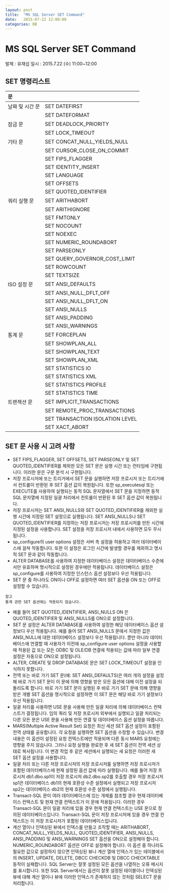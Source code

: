 ```yaml
---
layout: post
title:  "MS SQL Server SET Command"
date:   2015-07-22 12:00:00
categories: DB
---
```

# MS SQL Server SET Command
발제 : 유재섭
일시 : 2015.7.22 (수) 11:00~12:00

## SET 명령리스트

| 문 |                                     |
|:----|:------------------------------------|
|날짜 및 시간 문 | SET DATEFIRST                       |
|     |SET DATEFORMAT                          |
| 잠금 문 | SET DEADLOCK\_PRIORITY              |
|     | SET LOCK\_TIMEOUT                       |
| 기타 문 | SET CONCAT\_NULL\_YIELDS\_NULL      |
|     | SET CURSOR\_CLOSE\_ON\_COMMIT             |
|     | SET FIPS\_FLAGGER                       |
|     | SET IDENTITY\_INSERT                    |
|     | SET LANGUAGE                           |
|     | SET OFFSETS                            |
|     | SET QUOTED\_IDENTIFIER                  |
| 쿼리 실행 문 | SET ARITHABORT                      |
|     | SET ARITHIGNORE                        |
|     | SET FMTONLY                            |
|     | SET NOCOUNT                            |
|     | SET NOEXEC                             |
|     | SET NUMERIC\_ROUNDABORT                 |
|     | SET PARSEONLY                          |
|     | SET QUERY\_GOVERNOR\_COST\_LIMIT          |
|     | SET ROWCOUNT                           |
|     | SET TEXTSIZE                           |
| ISO 설정 문 | SET ANSI\_DEFAULTS                  |
|     | SET ANSI\_NULL\_DFLT\_OFF                 |
|     | SET ANSI\_NULL\_DFLT\_ON                  |
|     | SET ANSI\_NULLS                         |
|     | SET ANSI\_PADDING                       |
|     | SET ANSI\_WARNINGS                      |
| 통계 문 | SET FORCEPLAN                       |
|     | SET SHOWPLAN\_ALL                       |
|     | SET SHOWPLAN\_TEXT                      |
|     | SET SHOWPLAN\_XML                       |
|     | SET STATISTICS IO                      |
|     | SET STATISTICS XML                     |
|     | SET STATISTICS PROFILE                 |
|     | SET STATISTICS TIME                    |
| 트랜잭션 문 | SET IMPLICIT\_TRANSACTIONS          |
|     | SET REMOTE\_PROC\_TRANSACTIONS           |
|     | SET TRANSACTION ISOLATION LEVEL        |
|     | SET XACT\_ABORT                         |


## SET 문 사용 시 고려 사항

  * SET FIPS\_FLAGGER, SET OFFSETS, SET PARSEONLY 및 SET QUOTED\_IDENTIFIER를 제외한 모든 SET 문은 실행 시간 또는 런타임에 구현됩니다. 이러한 문은 구문 분석 시 구현됩니다.
  * 저장 프로시저에 또는 트리거에서 SET 문을 실행하면 저장 프로시저 또는 트리거에서 컨트롤이 반환된 후 SET 옵션 값이 복원됩니다. 또한 sp\_executesql 또는 EXECUTE를 사용하여 실행되는 동적 SQL 문자열에서 SET 문을 지정하면 동적 SQL 문자열에 지정된 일괄 처리에서 컨트롤이 반환된 후 SET 옵션 값이 복원됩니다.
  * 저장 프로시저는 SET ANSI\_NULLS와 SET QUOTED\_IDENTIFIER를 제외한 실행 시간에 지정된 SET 설정으로 실행됩니다. SET ANSI\_NULLS나 SET QUOTED\_IDENTIFIER를 지정하는 저장 프로시저는 저장 프로시저를 만든 시간에 지정된 설정을 사용합니다. SET 설정을 저장 프로시저 내에서 사용하면 모두 무시됩니다.
  * sp\_configure의 user options 설정은 서버 측 설정을 허용하고 여러 데이터베이스에 걸쳐 작동합니다. 또한 이 설정은 로그인 시간에 발생할 경우를 제외하고 명시적 SET 문과 같이 작동합니다.
  * ALTER DATABASE를 사용하여 지정한 데이터베이스 설정은 데이터베이스 수준에서만 유효하며 명시적으로 설정된 경우에만 적용됩니다. 데이터베이스 설정은 sp\_configure를 사용하여 지정한 인스턴스 옵션 설정보다 우선 적용됩니다.
  * SET 문 중 하나라도 ON이나 OFF로 설정하면 여러 SET 옵션을 ON 또는 OFF로 설정할 수 있습니다.

```
참고
통계 관련 SET 옵션에는 적용되지 않습니다.
```

  * 예를 들어 SET QUOTED\_IDENTIFIER, ANSI\_NULLS ON 은 QUOTED\_IDENTIFIER 및 ANSI\_NULLS를 ON으로 설정합니다.
  * SET 문 설정은 ALTER DATABASE를 사용하여 설정한 해당 데이터베이스 옵션 설정보다 우선 적용됩니다. 예를 들어 SET ANSI\_NULLS 문에서 지정한 값은 ANSI\_NULL에 대한 데이터베이스 설정보다 우선 적용됩니다. 뿐만 아니라 데이터베이스에 연결할 때 사용자가 이전에 sp\_configure user options 설정을 사용할 때 적용된 값 또는 모든 ODBC 및 OLE/DB 연결에 적용되는 값에 따라 일부 연결 설정은 자동으로 ON으로 설정됩니다.
  * ALTER, CREATE 및 DROP DATABASE 문은 SET LOCK\_TIMEOUT 설정을 인식하지 못합니다.
  * 전역 또는 바로 가기 SET 문(예: SET ANSI\_DEFAULTS)은 여러 개의 설정을 설정해 바로 가기 SET 문이 이 문에 의해 영향을 받은 모든 옵션에 대해 이전 설정을 되돌리도록 합니다. 바로 가기 SET 문이 실행된 후 바로 가기 SET 문에 의해 영향을 받은 개별 SET 옵션을 명시적으로 설정하면 이 SET 문은 해당 바로 가기 설정보다 우선 적용됩니다.
  * 일괄 처리를 사용하면 USE 문을 사용해 만든 일괄 처리에 의해 데이터베이스 컨텍스트가 결정됩니다. 임의 쿼리 및 저장 프로시저 외부에서 실행되고 일괄 처리되는 다른 모든 문은 USE 문을 사용해 만든 연결 및 데이터베이스 옵션 설정을 따릅니다.
  * MARS(Multiple Active Result Set) 요청은 최신 세션 SET 옵션 설정이 포함된 전역 상태를 공유합니다. 각 요청을 실행하면 SET 옵션을 수정할 수 있습니다. 변경 내용은 이 옵션이 설정된 요청 컨텍스트에만 적용되며 다른 동시 MARS 요청에는 영향을 주지 않습니다. 그러나 요청 실행을 완료한 후 새 SET 옵션이 전역 세션 상태로 복사됩니다. 이 변경 작업 후 같은 세션에서 실행되는 새 요청은 이러한 새 SET 옵션 설정을 사용합니다.
  * 일괄 처리 또는 다른 저장 프로시저의 저장 프로시저를 실행하면 저장 프로시저가 포함된 데이터베이스에 현재 설정된 옵션 값에 따라 실행됩니다. 예를 들어 저장 프로시저 db1.dbo.sp1이 저장 프로시저 db2.dbo.sp2를 호출할 경우 저장 프로시저sp1은 데이터베이스 db1의 현재 호환성 수준 설정에서 실행되고 저장 프로시저 sp2는 데이터베이스 db2의 현재 호환성 수준 설정에서 실행됩니다.
  * Transact-SQL 문이 여러 데이터베이스에 있는 개체를 참조할 경우 현재 데이터베이스 컨텍스트 및 현재 연결 컨텍스트가 이 문에 적용됩니다. 이러한 경우 Transact-SQL 문이 일괄 처리에 있을 경우 현재 연결 컨텍스트는 USE 문으로 정의된 데이터베이스입니다. Transact-SQL 문이 저장 프로시저에 있을 경우 연결 컨텍스트는 이 저장 프로시저가 포함된 데이터베이스입니다.
  * 계산 열이나 인덱싱된 뷰에서 인덱스를 만들고 조작할 때는 ARITHABORT, CONCAT\_NULL\_YIELDS\_NULL, QUOTED\_IDENTIFIER, ANSI\_NULLS, ANSI\_PADDING 및 ANSI\_WARNINGS SET 옵션을 ON으로 설정해야 합니다. NUMERIC\_ROUNDABORT 옵션은 OFF로 설정해야 합니다. 이 옵션 중 하나라도 필요한 값으로 설정하지 않으면 인덱싱된 뷰나 계산 열에 인덱스가 있는 테이블에서의 INSERT, UPDATE, DELETE, DBCC CHECKDB 및 DBCC CHECKTABLE 동작이 실패합니다. SQL Server는 잘못 설정된 모든 옵션을 나열하는 오류 메시지를 표시합니다. 또한 SQL Server에서는 옵션이 잘못 설정된 테이블이나 인덱싱된 뷰에 대해 계산 열이나 뷰에 이러한 인덱스가 존재하지 않는 것처럼 SELECT 문을 처리합니다.